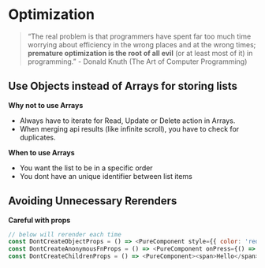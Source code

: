 # Optimization

> “The real problem is that programmers have spent far too much time worrying about efficiency in the wrong places and at the wrong times; **premature optimization is the root of all evil** (or at least most of it) in programming.”     - Donald Knuth (The Art of Computer Programming)

## Use Objects instead of Arrays for storing lists
**Why not to use Arrays**
 - Always have to iterate for Read, Update or Delete action in Arrays.
 - When merging api results (like infinite scroll), you have to check for duplicates.

**When to use Arrays**
 - You want the list to be in a specific order
 - You dont have an unique identifier between list items

## Avoiding Unnecessary Rerenders
**Careful with props** 
```javascript
// below will rerender each time
const DontCreateObjectProps = () => <PureComponent style={{ color: 'red'}} />
const DontCreateAnonymousFnProps = () => <PureComponent onPress={() => {}} />
const DontCreateChildrenProps = () => <PureComponent><span>Hello</span></PureComponent>
```
